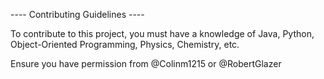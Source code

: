 ---- Contributing Guidelines ----

To contribute to this project, you must have a knowledge of Java,
Python, Object-Oriented Programming, Physics, Chemistry, etc.

Ensure you have permission from @Colinm1215 or @RobertGlazer


